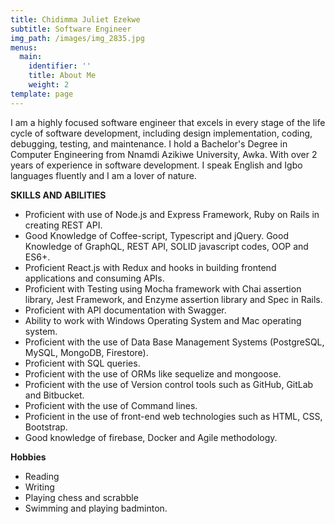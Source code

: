 ```yaml
---
title: Chidimma Juliet Ezekwe
subtitle: Software Engineer
img_path: /images/img_2835.jpg
menus:
  main:
    identifier: ''
    title: About Me
    weight: 2
template: page
---
```

I am a highly focused software engineer that excels in every stage of the life cycle of software development, including design implementation, coding, debugging, testing, and maintenance. I hold a Bachelor's Degree in Computer Engineering from Nnamdi Azikiwe University, Awka. With over 2 years of experience in software development. I speak English and Igbo languages fluently and I am a lover of nature.

**SKILLS AND ABILITIES** 

* Proficient with use of Node.js and Express Framework, Ruby on Rails in creating REST API.
* Good Knowledge of Coffee-script, Typescript and jQuery. Good Knowledge of GraphQL, REST API, SOLID javascript codes, OOP and ES6+. 
* Proficient React.js with Redux and hooks in building frontend applications and consuming APIs. 
* Proficient with Testing using Mocha framework with Chai assertion library, Jest Framework, and Enzyme assertion library and Spec in Rails. 
* Proficient with API documentation with Swagger.
* Ability to work with Windows Operating System and Mac operating system.
* Proficient with the use of Data Base Management Systems (PostgreSQL, MySQL, MongoDB, Firestore).
* Proficient with SQL queries.
* Proficient with the use of ORMs like sequelize and mongoose. 
* Proficient with the use of Version control tools such as GitHub, GitLab and Bitbucket.
* Proficient with the use of Command lines.
* Proficient in the use of front-end web technologies such as HTML, CSS, Bootstrap.
* Good knowledge of firebase, Docker and Agile methodology.

**Hobbies**

* Reading
* Writing
* Playing chess and scrabble
* Swimming and playing badminton.
